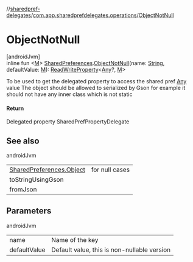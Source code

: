 //[sharedpref-delegates](../../index.md)/[com.app.sharedprefdelegates.operations](index.md)/[ObjectNotNull](-object-not-null.md)

# ObjectNotNull

[androidJvm]\
inline fun <[M](-object-not-null.md)> [SharedPreferences](https://developer.android.com/reference/kotlin/android/content/SharedPreferences.html).[ObjectNotNull](-object-not-null.md)(name: [String](https://kotlinlang.org/api/latest/jvm/stdlib/kotlin/-string/index.html), defaultValue: [M](-object-not-null.md)): [ReadWriteProperty](https://kotlinlang.org/api/latest/jvm/stdlib/kotlin.properties/-read-write-property/index.html)<[Any](https://kotlinlang.org/api/latest/jvm/stdlib/kotlin/-any/index.html)?, [M](-object-not-null.md)>

To be used to get the delegated property to access the shared pref [Any](https://kotlinlang.org/api/latest/jvm/stdlib/kotlin/-any/index.html) value The object should be allowed to serialized by Gson for example it should not have any inner class which is not static

#### Return

Delegated property SharedPrefPropertyDelegate

## See also

androidJvm

| | |
|---|---|
| [SharedPreferences.Object](-object.md) | for null cases |
| toStringUsingGson |  |
| fromJson |  |

## Parameters

androidJvm

| | |
|---|---|
| name | Name of the key |
| defaultValue | Default value, this is non-nullable version |
